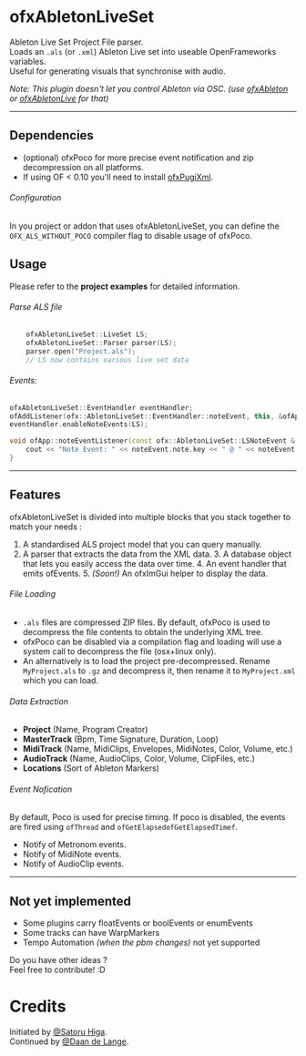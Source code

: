 ofxAbletonLiveSet
=================

Ableton Live Set Project File parser.  
Loads an `.als` (or `.xml`) Ableton Live set into useable OpenFrameworks variables.  
Useful for generating visuals that synchronise with audio.

_Note: This plugin doesn't let you control Ableton via OSC. (use [ofxAbleton](https://github.com/tassock/ofxAbleton) or [ofxAbletonLive](http://github.com/genekogan/ofxAbletonLive) for that)_

------

## Dependencies
- (optional) ofxPoco for more precise event notification and zip decompression on all platforms.
- If using OF < 0.10 you'll need to install [ofxPugiXml](http://github.com/bakercp/ofxPugiXML).

###### Configuration
In you project or addon that uses ofxAbletonLiveSet, you can define the `OFX_ALS_WITHOUT_POCO` compiler flag to disable usage of ofxPoco.

## Usage
Please refer to the __project examples__ for detailed information.  

###### Parse ALS file
````cpp
	ofxAbletonLiveSet::LiveSet LS;
	ofxAbletonLiveSet::Parser parser(LS);
	parser.open("Project.als");
	// LS now contains various live set data
````

###### Events:
````cpp
ofxAbletonLiveSet::EventHandler eventHandler;
ofAddListener(ofx::AbletonLiveSet::EventHandler::noteEvent, this, &ofApp::noteEventListener);
eventHandler.enableNoteEvents(LS);

void ofApp::noteEventListener(const ofx::AbletonLiveSet::LSNoteEvent & noteEvent){
	cout << "Note Event: " << noteEvent.note.key << " @ " << noteEvent.note.time << endl;
}
````


_________
## Features  

ofxAbletonLiveSet is divided into multiple blocks that you stack together to match your needs :  
  1. A standardised ALS project model that you can query manually.
  2. A parser that extracts the data from the XML data.
	3. A database object that lets you easily access the data over time.
	4. An event handler that emits ofEvents.
	5. _(Soon!)_ An ofxImGui helper to display the data.

###### File Loading
- `.als` files are compressed ZIP files. By default, ofxPoco is used to decompress the file contents to obtain the underlying XML tree.
- ofxPoco can be disabled via a compilation flag and loading will use a system call to decompress the file (osx+linux only).
- An alternatively is to load the project pre-decompressed. Rename `MyProject.als` to `.gz` and decompress it, then rename it to `MyProject.xml` which you can load.

###### Data Extraction
- __Project__ (Name, Program Creator)
- __MasterTrack__ (Bpm, Time Signature, Duration, Loop)
- __MidiTrack__ (Name, MidiClips, Envelopes, MidiNotes, Color, Volume, etc.)
- __AudioTrack__ (Name, AudioClips, Color, Volume, ClipFiles, etc.)
- __Locations__ (Sort of Ableton Markers)


###### Event Nofication  

By default, Poco is used for precise timing. If poco is disabled, the events are fired using `ofThread` and `ofGetElapsedofGetElapsedTimef`.
- Notify of Metronom events.
- Notify of MidiNote events.
- Notify of AudioClip events.

---------

## Not yet implemented
- Some plugins carry floatEvents or boolEvents or enumEvents  
- Some tracks can have WarpMarkers
- Tempo Automation _(when the pbm changes)_ not yet supported

Do you have other ideas ?  
Feel free to contribute! :D

# Credits
Initiated by [@Satoru Higa](https://github.com/satoruhiga/).  
Continued by [@Daan de Lange](https://github.com/Daandelange).
